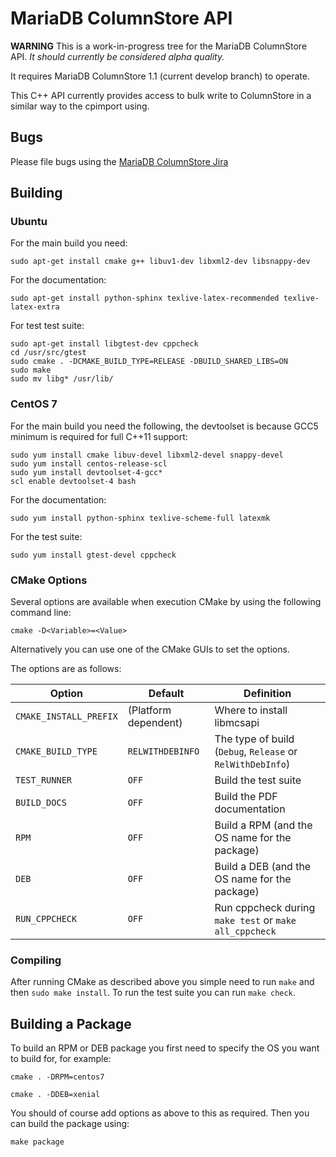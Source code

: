 # MariaDB ColumnStore API

**WARNING**
This is a work-in-progress tree for the MariaDB ColumnStore API. *It should currently be considered alpha quality.*

It requires MariaDB ColumnStore 1.1 (current develop branch) to operate.

This C++ API currently provides access to bulk write to ColumnStore in a similar way to the cpimport using.

## Bugs

Please file bugs using the [MariaDB ColumnStore Jira](https://jira.mariadb.org/browse/MCOL) 

## Building

### Ubuntu

For the main build you need:

```shell
sudo apt-get install cmake g++ libuv1-dev libxml2-dev libsnappy-dev
```

For the documentation:

```shell
sudo apt-get install python-sphinx texlive-latex-recommended texlive-latex-extra
```

For test test suite:

```shell
sudo apt-get install libgtest-dev cppcheck
cd /usr/src/gtest
sudo cmake . -DCMAKE_BUILD_TYPE=RELEASE -DBUILD_SHARED_LIBS=ON
sudo make
sudo mv libg* /usr/lib/
```

### CentOS 7

For the main build you need the following, the devtoolset is because GCC5 minimum is required for full C++11 support:

```shell
sudo yum install cmake libuv-devel libxml2-devel snappy-devel
sudo yum install centos-release-scl
sudo yum install devtoolset-4-gcc*
scl enable devtoolset-4 bash
```

For the documentation:

```shell
sudo yum install python-sphinx texlive-scheme-full latexmk
```

For the test suite:

```shell
sudo yum install gtest-devel cppcheck
```

### CMake Options

Several options are available when execution CMake by using the following
command line:

```shell
cmake -D<Variable>=<Value>
```

Alternatively you can use one of the CMake GUIs to set the options.

The options are as follows:

| Option | Default | Definition |
| ------ | ------ | ---------- |
| ``CMAKE_INSTALL_PREFIX`` | (Platform dependent) | Where to install libmcsapi |
| ``CMAKE_BUILD_TYPE`` | ``RELWITHDEBINFO`` | The type of build (``Debug``, ``Release`` or ``RelWithDebInfo``) |
| ``TEST_RUNNER`` | ``OFF`` | Build the test suite |
| ``BUILD_DOCS`` | ``OFF`` | Build the PDF documentation |
| ``RPM`` | ``OFF`` | Build a RPM (and the OS name for the package) |
| ``DEB`` | ``OFF`` | Build a DEB (and the OS name for the package) |
| ``RUN_CPPCHECK`` | ``OFF`` | Run cppcheck during ``make test`` or ``make all_cppcheck``|

### Compiling

After running CMake as described above you simple need to run ``make`` and then ``sudo make install``.
To run the test suite you can run ``make check``.

## Building a Package

To build an RPM or DEB package you first need to specify the OS you want to build for, for example:

```shell
cmake . -DRPM=centos7
```

```shell
cmake . -DDEB=xenial
```

You should of course add options as above to this as required. Then you can build the package using:

```shell
make package
```
